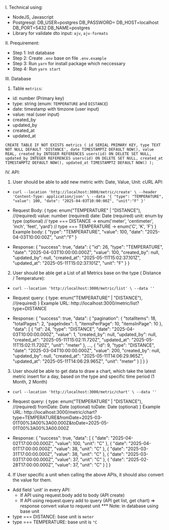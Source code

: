 I. Technical using:
- NodeJS, Javascript
- Postgresql:
    DB_USER=postgres
    DB_PASSWORD=
    DB_HOST=localhost
    DB_PORT=5432
    DB_NAME=postgres
- Library for validate dto input: ``ajv``, ``ajv-formats``

II. Prequirement:
- Step 1: Init database
- Step 2: Create ``.env`` base on file ``.env.example``
- Step 3: Run ``yarn`` for install package which neccessary
- Step 4: Run ``yarn start``

III. Database
1. Table ``metrics``:
- id: number (Primary key)
- type: string (enum: ``TEMPERATURE`` and ``DISTANCE``)
- date: timestamp with timzone (user input)
- value: real (user input)
- created_by
- updated_by
- created_at
- updated_at 

``
CREATE TABLE IF NOT EXISTS metrics (
            id SERIAL PRIMARY KEY,
            type TEXT NOT NULL DEFAULT 'DISTANCE',
            date TIMESTAMPTZ DEFAULT NOW(),
            value REAL,
            created_by INTEGER REFERENCES users(id) ON DELETE SET NULL,
            updated_by INTEGER REFERENCES users(id) ON DELETE SET NULL,
            created_at TIMESTAMPTZ DEFAULT NOW(),
            updated_at TIMESTAMPTZ DEFAULT NOW()
        );
``

IV. API:
1. User should be able to add new metric with: Date, Value, Unit:
cURL API:

- ``
curl --location 'http://localhost:3000/metric/create' \
--header 'Content-Type: application/json' \
--data '{
    "type": "TEMPERATURE",
    "value": 100,
    "date": "2025-04-03T10:00:00Z",
    "unit":"F"
}'
``

- Request Body: {
    type: enum("TEMPERATURE" | "DISTANCE"), //(required)
    value: number (required)
    date: Date (required)
    unit: enum by type (optional)
        // type === DISTANCE -> enum('meter', 'centimeter', 'inch', 'feet', 'yard')
        // type === TEMPERATURE -> enum('C', 'K', 'F')
}
Example body: {
    "type": "TEMPERATURE",
    "value": 100,
    "date": "2025-04-03T10:00:00Z",
    "unit":"F"
}


- Response: {
    "success": true,
    "data": {
        "id": 26,
        "type": "TEMPERATURE",
        "date": "2025-04-03T10:00:00.000Z",
        "value": 100,
        "created_by": null,
        "updated_by": null,
        "created_at": "2025-05-11T15:02:37.101Z",
        "updated_at": "2025-05-11T15:02:37.101Z",
        "unit": "F"
    }
}

2. User should be able get a List of all Metrics base on the type ( Distance / Temperature):

- ``
curl --location 'http://localhost:3000/metric/list' \
--data ''
``

- Request query: {
    type: enum("TEMPERATURE" | "DISTANCE"), //(required)
}
Example URL: http://localhost:3000/metric/list?type=DISTANCE

- Response: {
    "success": true,
    "data": {
        "pagination": {
            "totalItems": 18,
            "totalPages": 2,
            "pageIndex": 1,
            "itemsPerPage": 10,
            "itemsInPage": 10
        },
        "data": [
            {
                "id": 24,
                "type": "DISTANCE",
                "date": "2025-04-03T10:00:00.000Z",
                "value": 1,
                "created_by": null,
                "updated_by": null,
                "created_at": "2025-05-11T15:02:11.720Z",
                "updated_at": "2025-05-11T15:02:11.720Z",
                "unit": "meter"
            },
            ...,
            {
                "id": 9,
                "type": "DISTANCE",
                "date": "2025-03-04T10:00:00.000Z",
                "value": 200,
                "created_by": null,
                "updated_by": null,
                "created_at": "2025-05-11T14:06:29.965Z",
                "updated_at": "2025-05-11T14:06:29.965Z",
                "unit": "meter"
            }
        ]
    }
}

3. User should be able to get data to draw a chart, which take the latest metric insert for a day, based on the type and specific time period (1 Month, 2 Month)

- ``
curl --location 'http://localhost:3000/metric/chart' \
--data ''
``

- Request query: {
    type: enum("TEMPERATURE" | "DISTANCE"), //(required)
    fromDate: Date (optional)
    toDate: Date (optional)
}
Example URL: http://localhost:3000/metric/chart?type=TEMPERATURE&fromDate=2025-03-01T00%3A00%3A00.000Z&toDate=2025-05-01T00%3A00%3A00.000Z

- Response: {
    "success": true,
    "data": [
        {
            "date": "2025-04-02T17:00:00.000Z",
            "value": 100,
            "unit": "C"
        },
        {
            "date": "2025-04-01T17:00:00.000Z",
            "value": 38,
            "unit": "C"
        },
        {
            "date": "2025-03-31T17:00:00.000Z",
            "value": 38,
            "unit": "C"
        },
        {
            "date": "2025-03-03T17:00:00.000Z",
            "value": 37,
            "unit": "C"
        },
        {
            "date": "2025-02-28T17:00:00.000Z",
            "value": 37,
            "unit": "C"
        }
    ]
}

4. If User specific a unit when calling the above APIs, it should also convert the value for them.
- Add field 'unit' in every API:
    + If API using request.body add to body (API create)
    + If API using request.query add to query (API get list, get chart)
=> response convert value to request unit
*** Note: in database using base unit
- type === DISTANCE: base unit is ``meter``
- type === TEMPERATURE: base unit is ``°C``

